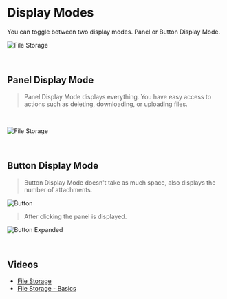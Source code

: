
# Display Modes

You can toggle between two display modes. Panel or Button Display Mode.
<br/>

![File Storage](https://profitbasedocs.blob.core.windows.net/images/filestorageDM.png)




<br/>

## Panel Display Mode
>Panel Display Mode displays everything. You have easy access to actions such as deleting, downloading, or uploading files.

<br/>

![File Storage](https://profitbasedocs.blob.core.windows.net/images/FileStorage_Panel.PNG)

<br/>

## Button Display Mode
>Button Display Mode doesn't take as much space, also displays the number of attachments.



![Button](https://profitbasedocs.blob.core.windows.net/images/FileStorage_Button.PNG)  

>After clicking the panel is displayed.



![Button Expanded](https://profitbasedocs.blob.core.windows.net/images/FileStorage_ButtonExpanded.PNG)

<br/>

## Videos

- [File Storage](../../videos/filestorage.md)
- [File Storage - Basics](https://profitbasedocs.blob.core.windows.net/videos/File%20Storage%20-%20Basics.mp4)